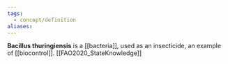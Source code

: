 ```yaml
---
tags:
  - concept/definition
aliases:
---
```

**Bacillus thuringiensis** is a [[bacteria]], used as an insecticide, an example of [[biocontrol]]. [[FAO2020_StateKnowledge]]